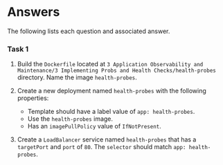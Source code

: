 # Answers

The following lists each question and associated answer.

### Task 1

1. Build the `Dockerfile` located at `3 Application Observability and Maintenance/3 Implementing Probs and Health Checks/health-probes` directory. Name the image `health-probes`. 

2. Create a new deployment named `health-probes` with the following properties:
    - Template should have a label value of `app: health-probes`.
    - Use the `health-probes` image.
    - Has an `imagePullPolicy` value of `IfNotPresent`.

3. Create a `LoadBalancer` service named `health-probes` that has a `targetPort` and `port` of `80`. The `selector` should match `app: health-probes`.